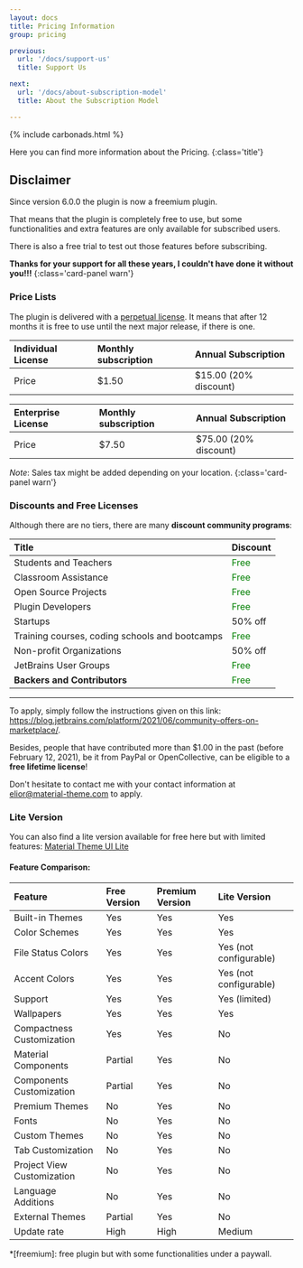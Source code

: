 ```yaml
---
layout: docs
title: Pricing Information
group: pricing

previous:
  url: '/docs/support-us'
  title: Support Us

next:
  url: '/docs/about-subscription-model'
  title: About the Subscription Model

---
```


{% include carbonads.html %}

Here you can find more information about the Pricing.
{:class='title'}

## Disclaimer

Since version 6.0.0 the plugin is now a freemium plugin.

That means that the plugin is completely free to use, but some functionalities and extra features are only available for subscribed users.

There is also a free trial to test out those features before subscribing.

**Thanks for your support for all these years, I couldn't have done it without you!!!**
{:class='card-panel warn'}


### Price Lists

The plugin is delivered with a [perpetual license](https://sales.jetbrains.com/hc/en-gb/articles/207240845-What-is-a-perpetual-fallback-license-). It means that after 12 months it is free to use until the next major release, if there is one.

| Individual License | Monthly subscription | Annual Subscription   |
|:-------------------|:---------------------|:----------------------|
| Price              | $1.50                | $15.00 (20% discount) |

| Enterprise License | Monthly subscription | Annual Subscription   |
|:-------------------|:---------------------|:----------------------|
| Price              | $7.50                | $75.00 (20% discount) |

*Note*: Sales tax might be added depending on your location.
{:class='card-panel warn'}

### Discounts and Free Licenses

Although there are no tiers, there are many **discount community programs**:

| Title                                          | Discount                              |
|:-----------------------------------------------|:--------------------------------------|
| Students and Teachers                          | <span style="color:green">Free</span> |
| Classroom Assistance                           | <span style="color:green">Free</span> |
| Open Source Projects                           | <span style="color:green">Free</span> |
| Plugin Developers                              | <span style="color:green">Free</span> |
| Startups                                       | 50% off                               |
| Training courses, coding schools and bootcamps | <span style="color:green">Free</span> |
| Non-profit Organizations                       | 50% off                               |
| JetBrains User Groups                          | <span style="color:green">Free</span> |
| **Backers and Contributors**                   | <span style="color:green">Free</span> |

----
To apply, simply follow the instructions given on this link: <https://blog.jetbrains.com/platform/2021/06/community-offers-on-marketplace/>.


Besides, people that have contributed more than $1.00 in the past (before February 12, 2021), be it from PayPal or OpenCollective,
can be eligible to a **free lifetime license**!

Don't hesitate to contact me with your contact information at <elior@material-theme.com> to apply.


### Lite Version

You can also find a lite version available for free here but with limited features: [Material Theme UI Lite](https://plugins.jetbrains.com/plugin/12124-material-theme-ui-lite)

#### Feature Comparison:

| Feature                    | Free Version | Premium Version | Lite Version           |
|:---------------------------|:-------------|:----------------|:-----------------------|
| Built-in Themes            | Yes          | Yes             | Yes                    |
| Color Schemes              | Yes          | Yes             | Yes                    |
| File Status Colors         | Yes          | Yes             | Yes (not configurable) |
| Accent Colors              | Yes          | Yes             | Yes (not configurable) |
| Support                    | Yes          | Yes             | Yes (limited)          |
| Wallpapers                 | Yes          | Yes             | Yes                    |
| Compactness Customization  | Yes          | Yes             | No                     |
| Material Components        | Partial      | Yes             | No                     |
| Components Customization   | Partial      | Yes             | No                     |
| Premium Themes             | No           | Yes             | No                     |
| Fonts                      | No           | Yes             | No                     |
| Custom Themes              | No           | Yes             | No                     |
| Tab Customization          | No           | Yes             | No                     |
| Project View Customization | No           | Yes             | No                     |
| Language Additions         | No           | Yes             | No                     |
| External Themes            | Partial      | Yes             | No                     |
| Update rate                | High         | High            | Medium                 |



*[freemium]: free plugin but with some functionalities under a paywall.
